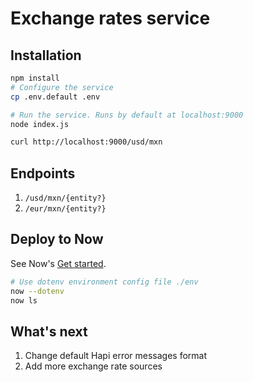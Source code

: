 # Exchange rates service

## Installation

```bash
npm install
# Configure the service
cp .env.default .env

# Run the service. Runs by default at localhost:9000
node index.js

curl http://localhost:9000/usd/mxn
```

## Endpoints

1. `/usd/mxn/{entity?}`
2. `/eur/mxn/{entity?}`

## Deploy to Now

See Now's [Get started](https://zeit.co/now#get-started).

```bash
# Use dotenv environment config file ./env
now --dotenv
now ls
```

## What's next

1. Change default Hapi error messages format
2. Add more exchange rate sources
